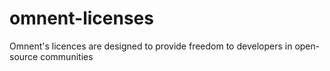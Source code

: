 # omnent-licenses
Omnent's licences are designed to provide freedom to developers in open-source communities
